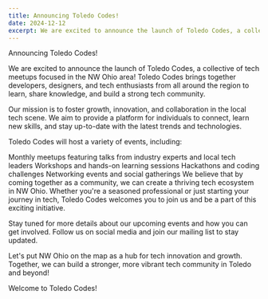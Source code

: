 ```yaml
---
title: Announcing Toledo Codes!
date: 2024-12-12
excerpt: We are excited to announce the launch of Toledo Codes, a collective of tech meetups focused in the NW Ohio area!
---
```

Announcing Toledo Codes!

We are excited to announce the launch of Toledo Codes, a collective of tech meetups focused in the NW Ohio area! Toledo Codes brings together developers, designers, and tech enthusiasts from all around the region to learn, share knowledge, and build a strong tech community.

Our mission is to foster growth, innovation, and collaboration in the local tech scene. We aim to provide a platform for individuals to connect, learn new skills, and stay up-to-date with the latest trends and technologies.

Toledo Codes will host a variety of events, including:

Monthly meetups featuring talks from industry experts and local tech leaders
Workshops and hands-on learning sessions
Hackathons and coding challenges
Networking events and social gatherings
We believe that by coming together as a community, we can create a thriving tech ecosystem in NW Ohio. Whether you're a seasoned professional or just starting your journey in tech, Toledo Codes welcomes you to join us and be a part of this exciting initiative.

Stay tuned for more details about our upcoming events and how you can get involved. Follow us on social media and join our mailing list to stay updated.

Let's put NW Ohio on the map as a hub for tech innovation and growth. Together, we can build a stronger, more vibrant tech community in Toledo and beyond!

Welcome to Toledo Codes!